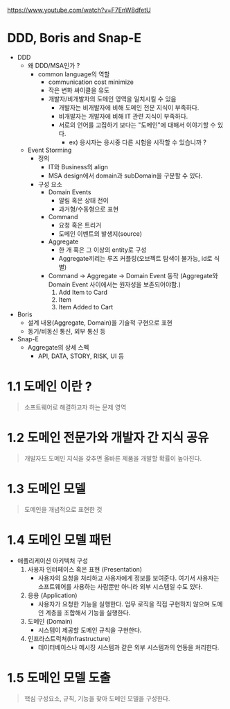 https://www.youtube.com/watch?v=F7EnW8dfetU 

# DDD, Boris and Snap-E
- DDD
  - 왜 DDD/MSA인가 ?
    - common language의 역할
      - communication cost minimize
      - 작은 변화 싸이클을 유도
      - 개발자/비개발자의 도메인 영역을 일치시킬 수 있음
        - 개발자는 비개발자에 비해 도메인 전문 지식이 부족하다.
        - 비개발자는 개발자에 비해 IT 관련 지식이 부족하다.
        - 서로의 언어를 고집하기 보다는 "도메인"에 대해서 이야기할 수 있다.
          - ex) 응시자는 응시중 다른 시험을 시작할 수 있습니까 ?
  - Event Storming
    - 정의
      - IT와 Business의 align
      - MSA design에서 domain과 subDomain을 구분할 수 있다.
    - 구성 요소
      - Domain Events
        - 알림 혹은 상태 전이
        - 과거형/수동형으로 표현
      - Command
        - 요청 혹은 트리거
        - 도메인 이벤트의 발생지(source)
      - Aggregate 
        - 한 개 혹은 그 이상의 entity로 구성
        - Aggregate끼리는 루즈 커플링(오브젝트 탐색이 불가능, id로 식별)
      - Command -> Aggregate -> Domain Event 동작 (Aggregate와 Domain Event 사이에서는 원자성을 보존되어야함.)
        1. Add Item to Card
        2. Item
        3. Item Added to Cart
- Boris
  - 설계 내용(Aggregate, Domain)을 기술적 구현으로 표현
  - 동기/비동신 통신, 외부 통신 등
- Snap-E
  - Aggregate의 상세 스펙
    - API, DATA, STORY, RISK, UI 등


# 1.1 도메인 이란 ?
> 소프트웨어로 해결하고자 하는 문제 영역

# 1.2 도메인 전문가와 개발자 간 지식 공유
> 개발자도 도메인 지식을 갖추면 올바른 제품을 개발할 확률이 높아진다.

# 1.3 도메인 모델
> 도메인을 개념적으로 표현한 것

# 1.4 도메인 모델 패턴
- 애플리케이션 아키텍처 구성
  1. 사용자 인터페이스 혹은 표현 (Presentation)
     - 사용자의 요청을 처리하고 사용자에게 정보를 보여준다. 여기서 사용자는 소프트웨어를 사용하는 사람뿐만 아니라 외부 시스템일 수도 있다. 
  2. 응용 (Application)
     - 사용자가 요청한 기능을 실행한다. 업무 로직을 직접 구현하지 않으며 도메인 계층을 조합해서 기능을 실행한다. 
  3. 도메인 (Domain)
     - 시스템이 제공할 도메인 규칙을 구현한다. 
  4. 인프라스트럭쳐(Infrastructure) 
     - 데이터베이스나 메시징 시스템과 같은 외부 시스템과의 연동을 처리한다.

# 1.5 도메인 모델 도출
> 핵심 구성요소, 규칙, 기능을 찾아 도메인 모델을 구성한다.